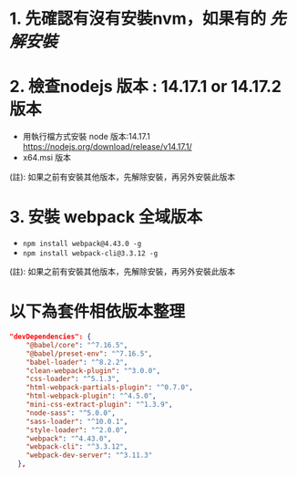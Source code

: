 # 1. 先確認有沒有安裝nvm，如果有的 *先解安裝*

# 2. 檢查nodejs 版本 :  14.17.1 or 14.17.2 版本

  - 用執行檔方式安裝 node 版本:14.17.1
https://nodejs.org/download/release/v14.17.1/
- x64.msi 版本

(註): 如果之前有安裝其他版本，先解除安裝，再另外安裝此版本

# 3. 安裝  webpack 全域版本
-  `npm install webpack@4.43.0 -g`
- `npm install webpack-cli@3.3.12 -g`

(註): 如果之前有安裝其他版本，先解除安裝，再另外安裝此版本



# 以下為套件相依版本整理

```json
"devDependencies": {
    "@babel/core": "^7.16.5",
    "@babel/preset-env": "^7.16.5",
    "babel-loader": "^8.2.2",
    "clean-webpack-plugin": "^3.0.0",
    "css-loader": "^5.1.3",
    "html-webpack-partials-plugin": "^0.7.0",
    "html-webpack-plugin": "^4.5.0",
    "mini-css-extract-plugin": "^1.3.9",
    "node-sass": "^5.0.0",
    "sass-loader": "^10.0.1",
    "style-loader": "^2.0.0",
    "webpack": "^4.43.0",
    "webpack-cli": "^3.3.12",
    "webpack-dev-server": "^3.11.3"
  },
```

